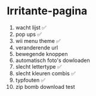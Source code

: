 # Irritante-pagina
1. wacht lijst  ✅
2. pop ups ✅
3. wii menu theme ✅
4. veranderende url
5. bewegende knoppen
6. automatisch foto's dowloaden 
7. slecht lettertype ✅
8. slecht kleuren combis ✅
9. typfouten ✅
10. zip bomb download
test